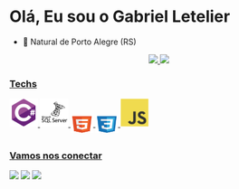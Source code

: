 
# Olá, Eu sou o Gabriel Letelier

* 📌 Natural de Porto Alegre (RS) 


   <div align="center">
  <a href="https://github.com/GabrielLetelier" target="_blank">
  <img height="180em" src="https://github-readme-stats.vercel.app/api?username=GabrielLetelier&show_icons=true&theme=github_dark&include_all_commits=true&count_private=true"/>
  <img height="180em" src="https://github-readme-stats.vercel.app/api/top-langs/?username=GabrielLetelier&layout=compact&langs_count=7&theme=github_dark"/>
 
 
 ### Techs
<div display = "inline-block">
   <img height="50" alt="CSharp" title="CSharp" src='https://github.com/devicons/devicon/blob/master/icons/csharp/csharp-original.svg'> 
 <img height="50" alt="Sql Server" title="SqlServer" src='https://github.com/devicons/devicon/blob/master/icons/microsoftsqlserver/microsoftsqlserver-plain-wordmark.svg'>
    <img align="center" alt="David-HTML" height="30" width="40" src="https://raw.githubusercontent.com/devicons/devicon/master/icons/html5/html5-original.svg">
   <img align="center" alt="David-CSS" height="30" width="40" src="https://raw.githubusercontent.com/devicons/devicon/master/icons/css3/css3-original.svg">
   <img height="50" alt="Javascript" title="javascript" src='https://github.com/devicons/devicon/blob/master/icons/javascript/javascript-original.svg'>
 </div>


##
### Vamos nos conectar
 <a href = "mailto:letelier89@hotmail.com"><img src="https://img.shields.io/badge/Microsoft_Outlook-0078D4?style=for-the-badge&logo=microsoft-outlook&logoColor=white" target="_blank"></a>
  <a href="https://www.linkedin.com/in/gabriel-letelier-90543113b/" target="_blank"><img src="https://img.shields.io/badge/-LinkedIn-%230077B5?style=for-the-badge&logo=linkedin&logoColor=white" target="_blank"></a>
  <a href="https://www.instagram.com/letelier.89/" target="_blank"><img src="https://img.shields.io/badge/-Instagram-%23E4405F?style=for-the-badge&logo=instagram&logoColor=white" target="_blank"></a> 

 </div>

 
